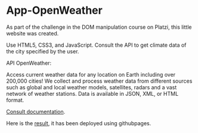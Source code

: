 # App-OpenWeather
As part of the challenge in the DOM manipulation course on Platzi, this little website was created.

Use HTML5, CSS3, and JavaScript. Consult the API to get climate data of the city specified by the user.

API OpenWeather:

Access current weather data for any location on Earth including over 200,000 cities! We collect and process weather data from different sources such as
global and local weather models, satellites, radars and a vast network of weather stations. Data is available in JSON, XML, or HTML format.

[Consult documentation](https://openweathermap.org/api).

Here is the [result](https://sergioalex2308.github.io/App-OpenWeather/), it has been deployed using githubpages.
